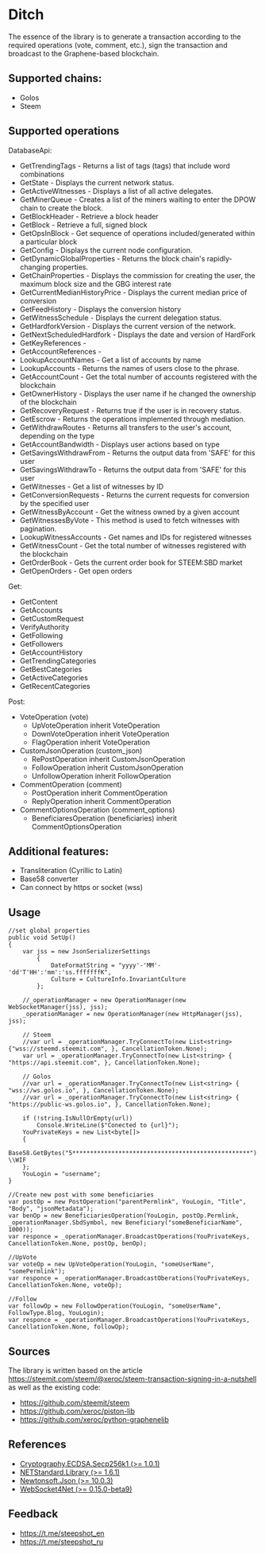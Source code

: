 # Ditch
The essence of the library is to generate a transaction according to the required operations (vote, comment, etc.), sign the transaction and broadcast to the Graphene-based blockchain. 

## Supported chains:
 * Golos
 * Steem
 
## Supported operations

DatabaseApi:
* GetTrendingTags - Returns a list of tags (tags) that include word combinations
* GetState - Displays the current network status.
* GetActiveWitnesses - Displays a list of all active delegates.
* GetMinerQueue - Creates a list of the miners waiting to enter the DPOW chain to create the block.
* GetBlockHeader - Retrieve a block header
* GetBlock - Retrieve a full, signed block
* GetOpsInBlock - Get sequence of operations included/generated within a particular block
* GetConfig - Displays the current node configuration.
* GetDynamicGlobalProperties - Returns the block chain's rapidly-changing properties.
* GetChainProperties - Displays the commission for creating the user, the maximum block size and the GBG interest rate
* GetCurrentMedianHistoryPrice - Displays the current median price of conversion
* GetFeedHistory - Displays the conversion history
* GetWitnessSchedule - Displays the current delegation status.
* GetHardforkVersion - Displays the current version of the network.
* GetNextScheduledHardfork - Displays the date and version of HardFork
* GetKeyReferences -
* GetAccountReferences -
* LookupAccountNames - Get a list of accounts by name
* LookupAccounts - Returns the names of users close to the phrase.
* GetAccountCount - Get the total number of accounts registered with the blockchain
* GetOwnerHistory - Displays the user name if he changed the ownership of the blockchain
* GetRecoveryRequest - Returns true if the user is in recovery status.
* GetEscrow - Returns the operations implemented through mediation.
* GetWithdrawRoutes - Returns all transfers to the user's account, depending on the type
* GetAccountBandwidth - Displays user actions based on type
* GetSavingsWithdrawFrom - Returns the output data from 'SAFE' for this user
* GetSavingsWithdrawTo - Returns the output data from 'SAFE' for this user
* GetWitnesses - Get a list of witnesses by ID
* GetConversionRequests - Returns the current requests for conversion by the specified user
* GetWitnessByAccount - Get the witness owned by a given account
* GetWitnessesByVote - This method is used to fetch witnesses with pagination.
* LookupWitnessAccounts -  Get names and IDs for registered witnesses
* GetWitnessCount - Get the total number of witnesses registered with the blockchain
* GetOrderBook - Gets the current order book for STEEM:SBD market
* GetOpenOrders - Get open orders 

Get:
* GetContent
* GetAccounts
* GetCustomRequest
* VerifyAuthority
* GetFollowing
* GetFollowers
* GetAccountHistory
* GetTrendingCategories
* GetBestCategories
* GetActiveCategories
* GetRecentCategories

Post:
* VoteOperation (vote) 
  * UpVoteOperation inherit VoteOperation
  * DownVoteOperation inherit VoteOperation
  * FlagOperation inherit VoteOperation
* CustomJsonOperation (custom_json)
  * RePostOperation inherit CustomJsonOperation
  * FollowOperation inherit CustomJsonOperation
  * UnfollowOperation inherit FollowOperation
* CommentOperation (comment)
  * PostOperation inherit CommentOperation
  * ReplyOperation inherit CommentOperation
* CommentOptionsOperation (comment_options) 
  * BeneficiaresOperation (beneficiaries) inherit CommentOptionsOperation
 
## Additional features:
 * Transliteration (Cyrillic to Latin)
 * Base58 converter
 * Can connect by https or socket (wss)

## Usage
    //set global properties
    public void SetUp()
    {
        var jss = new JsonSerializerSettings
            {
                DateFormatString = "yyyy'-'MM'-'dd'T'HH':'mm':'ss.fffffffK",
                Culture = CultureInfo.InvariantCulture
            };
        
        //_operationManager = new OperationManager(new WebSocketManager(jss), jss);
        _operationManager = new OperationManager(new HttpManager(jss), jss);
        
        // Steem
        //var url = _operationManager.TryConnectTo(new List<string> {"wss://steemd.steemit.com", }, CancellationToken.None);
        var url = _operationManager.TryConnectTo(new List<string> { "https://api.steemit.com", }, CancellationToken.None);
        
        // Golos
        //var url = _operationManager.TryConnectTo(new List<string> { "wss://ws.golos.io", }, CancellationToken.None);
        //var url = _operationManager.TryConnectTo(new List<string> { "https://public-ws.golos.io", }, CancellationToken.None);
        
        if (!string.IsNullOrEmpty(url))
            Console.WriteLine($"Conected to {url}");
        YouPrivateKeys = new List<byte[]>
        {
            Base58.GetBytes("5**************************************************") \\WIF
        };
        YouLogin = "username";
    }
    
    //Create new post with some beneficiaries
    var postOp = new PostOperation("parentPermlink", YouLogin, "Title", "Body", "jsonMetadata");
    var benOp = new BeneficiariesOperation(YouLogin, postOp.Permlink, _operationManager.SbdSymbol, new Beneficiary("someBeneficiarName", 1000));
    var responce = _operationManager.BroadcastOperations(YouPrivateKeys, CancellationToken.None, postOp, benOp);
    
    //UpVote
    var voteOp = new UpVoteOperation(YouLogin, "someUserName", "somePermlink");
    var responce = _operationManager.BroadcastOberations(YouPrivateKeys, CancellationToken.None, voteOp);
    
    //Follow
    var followOp = new FollowOperation(YouLogin, "someUserName", FollowType.Blog, YouLogin);
    var responce = _operationManager.BroadcastOperations(YouPrivateKeys, CancellationToken.None, followOp);

## Sources

The library is written based on the article https://steemit.com/steem/@xeroc/steem-transaction-signing-in-a-nutshell as well as the existing code:
* https://github.com/steemit/steem
* https://github.com/xeroc/piston-lib
* https://github.com/xeroc/python-graphenelib

## References

* [Cryptography.ECDSA.Secp256k1 (>= 1.0.1)](https://github.com/Chainers/Cryptography.ECDSA)
* [NETStandard.Library (>= 1.6.1)](https://www.nuget.org/packages/NETStandard.Library)
* [Newtonsoft.Json (>= 10.0.3)](https://www.nuget.org/packages/Newtonsoft.Json)
* [WebSocket4Net (>= 0.15.0-beta9)](https://www.nuget.org/packages/WebSocket4Net)

## Feedback

* https://t.me/steepshot_en
* https://t.me/steepshot_ru
